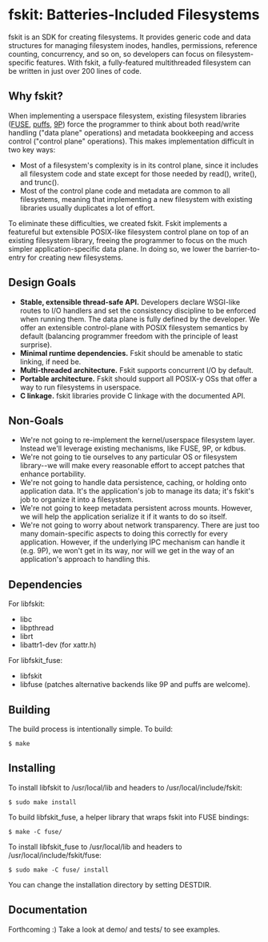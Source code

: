fskit: Batteries-Included Filesystems
===================================================

fskit is an SDK for creating filesystems.  It provides generic code and data structures for managing filesystem inodes, handles, permissions, reference counting, concurrency, and so on, so developers can focus on filesystem-specific features.  With fskit, a fully-featured multithreaded filesystem can be written in just over 200 lines of code.

Why fskit?
---------
When implementing a userspace filesystem, existing filesystem libraries ([FUSE](http://fuse.sourceforge.net/), [puffs](http://www.netbsd.org/docs/puffs/), [9P](http://9p.cat-v.org/documentation/)) force the programmer to think about both read/write handling ("data plane" operations) and metadata bookkeeping and access control ("control plane" operations).  This makes implementation difficult in two key ways:
* Most of a filesystem's complexity is in its control plane, since it includes all filesystem code and state except for those needed by read(), write(), and trunc().
* Most of the control plane code and metadata are common to all filesystems, meaning that implementing a new filesystem with existing libraries usually duplicates a lot of effort.

To eliminate these difficulties, we created fskit.  Fskit implements a featureful but extensible POSIX-like filesystem control plane on top of an existing filesystem library, freeing the programmer to focus on the much simpler application-specific data plane.  In doing so, we lower the barrier-to-entry for creating new filesystems.

Design Goals
-------------
* **Stable, extensible thread-safe API.**  Developers declare WSGI-like routes to I/O handlers and set the consistency discipline to be enforced when running them.  The data plane is fully defined by the developer.  We offer an extensible control-plane with POSIX filesystem semantics by default (balancing programmer freedom with the principle of least surprise).
* **Minimal runtime dependencies.**  Fskit should be amenable to static linking, if need be.
* **Multi-threaded architecture.**  Fskit supports concurrent I/O by default.
* **Portable architecture.**  Fskit should support all POSIX-y OSs that offer a way to run filesystems in userspace.
* **C linkage.**  fskit libraries provide C linkage with the documented API.

Non-Goals
---------
* We're not going to re-implement the kernel/userspace filesystem layer.  Instead we'll leverage existing mechanisms, like FUSE, 9P, or kdbus.
* We're not going to tie ourselves to any particular OS or filesystem library--we will make every reasonable effort to accept patches that enhance portability.
* We're not going to handle data persistence, caching, or holding onto application data.  It's the application's job to manage its data; it's fskit's job to organize it into a filesystem.
* We're not going to keep metadata persistent across mounts.  However, we will help the application serialize it if it wants to do so itself.
* We're not going to worry about network transparency.  There are just too many domain-specific aspects to doing this correctly for every application.  However, if the underlying IPC mechanism can handle it (e.g. 9P), we won't get in its way, nor will we get in the way of an application's approach to handling this.

Dependencies
------------

For libfskit:
* libc
* libpthread
* librt
* libattr1-dev (for xattr.h)

For libfskit_fuse:
* libfskit
* libfuse (patches alternative backends like 9P and puffs are welcome).

Building
--------
The build process is intentionally simple.  To build:

    $ make

Installing
----------

To install libfskit to /usr/local/lib and headers to /usr/local/include/fskit:

    $ sudo make install

To build libfskit_fuse, a helper library that wraps fskit into FUSE bindings:

    $ make -C fuse/

To install libfskit_fuse to /usr/local/lib and headers to /usr/local/include/fskit/fuse:

    $ sudo make -C fuse/ install

You can change the installation directory by setting DESTDIR.

Documentation
-------------
Forthcoming :)  Take a look at demo/ and tests/ to see examples.
